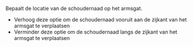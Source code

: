 Bepaalt de locatie van de schoudernaad op het armsgat.

-   Verhoog deze optie om de schoudernaad vooruit aan de zijkant van het armsgat te verplaatsen
-   Verminder deze optie om de schoudernaad langs de zijkant van het armsgat te verplaatsen
